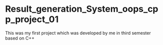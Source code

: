 # Result_generation_System_oops_cpp_project_01
This was my first project which was developed by me in third semester based on C++
